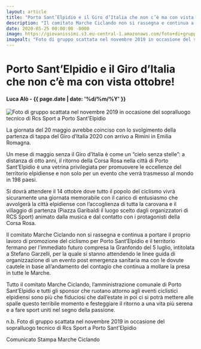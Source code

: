 ```yaml
---
layout: article
title: "Porto Sant’Elpidio e il Giro d’Italia che non c’è ma con vista ottobre!"
description: "Il comitato Marche Ciclando non si rassegna e continua a portare il proprio lavoro di promozione del ciclismo per Porto Sant’Elpidio e il territorio fermano per l’immediato futuro compresa la Granfondo del 5 luglio, intitolata a Stefano Garzelli, per la quale si stanno attendendo le linee guida di organizzazione di un evento post emergenza sanitaria ma con le dovute cautele in base all’andamento del contagio che continua a mollare la presa in tutte le Marche."
date: 2020-05-25 00:00:00 -0000
image: https://giovanissimi.s3.eu-central-1.amazonaws.com/foto+di+gruppo+Giro+2020-Marche+Ciclando+(2).jpeg
imagealt: "Foto di gruppo scattata nel novembre 2019 in occasione del sopralluogo tecnico di Rcs Sport a Porto Sant'Elpidio"
---
```


# Porto Sant’Elpidio e il Giro d’Italia che non c’è ma con vista ottobre!

#### Luca Alò - {{ page.date | date: '%d/%m/%Y' }}

![Foto di gruppo scattata nel novembre 2019 in occasione del sopralluogo tecnico di Rcs Sport a Porto Sant'Elpidio](https://giovanissimi.s3.eu-central-1.amazonaws.com/foto+di+gruppo+Giro+2020-Marche+Ciclando+(2).jpeg)

La giornata del 20 maggio avrebbe coinciso con lo svolgimento della partenza di tappa del Giro d’Italia 2020 con arrivo a Rimini in Emilia Romagna.

Un mese di maggio senza il Giro d’Italia è come un “cielo senza stelle”: a distanza di otto anni, il ritorno della Corsa Rosa nella città di Porto Sant’Elpidio è una vetrina privilegiata per promuovere le eccellenze del territorio elpidiense e non solo per un evento che verrà trasmesso al mondo in 198 paesi.

Si dovrà attendere il 14 ottobre dove tutto il popolo del ciclismo vivrà sicuramente una giornata memorabile con il carico di entusiasmo che avvolgerà la città elpidiense con l’accoglienza di tutta la carovana e il villaggio di partenza (Piazza Garibaldi il luogo scelto dagli organizzatori di RCS Sport) animato dalla musica e dal contatto con i protagonisti della Corsa Rosa.

Il comitato Marche Ciclando non si rassegna e continua a portare il proprio lavoro di promozione del ciclismo per Porto Sant’Elpidio e il territorio fermano per l’immediato futuro compresa la Granfondo del 5 luglio, intitolata a Stefano Garzelli, per la quale si stanno attendendo le linee guida di organizzazione di un evento post emergenza sanitaria ma con le dovute cautele in base all’andamento del contagio che continua a mollare la presa in tutte le Marche.

Tutto il comitato Marche Ciclando, l’amministrazione comunale di Porto Sant’Elpidio e tutti gli sponsor che ruotano attorno agli eventi ciclistici elpidiensi sono più che fiduciosi che dall’estate in poi ci si potrà mettere alle spalle questo terribile momento e festeggiare il ritorno a una vita più serena e a fare sport uniti nel segno della passione.

n.b. Foto di gruppo scattata nel novembre 2019 in occasione del sopralluogo tecnico di Rcs Sport a Porto Sant'Elpidio

Comunicato Stampa Marche Ciclando

